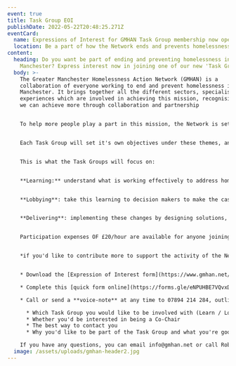 ```yaml
---
event: true
title: Task Group EOI
publishDate: 2022-05-22T20:48:25.271Z
eventCard:
  name: Expressions of Interest for GMHAN Task Group membership now open
  location: Be a part of how the Network ends and prevents homelessness
content:
  heading: Do you want be part of ending and preventing homelessness in Greater
    Manchester? Express interest now in joining one of our new 'Task Groups'!
  body: >-
    The Greater Manchester Homelessness Action Network (GMHAN) is a
    collaboration of everyone working to end and prevent homelessness in Greater
    Manchester. It brings together all the different sectors, specialisms and
    experiences which are involved in achieving this mission, recognising that
    we can achieve more through collaboration and partnership


    To help more people play a part in this mission, the Network is setting up three Task Groups around the core purposes which will help us achieve it: Learn, Lobby and Deliver.


    Each Task Group will set it's own objectives under these themes, and **we'd like you to be a part,** either as a normal member or by leading the work as a Co-Chair.


    This is what the Task Groups will focus on:


    **Learning:** understand what is working effectively to address homelessness, through insight from people who have experienced it, good practice happening on the ground or research from around the UK and beyond.


    **Lobbying**: take this learning to decision makers to make the case for necessary changes and hold those involved to account.


    **Delivering**: implementing these changes by designing solutions, creating the partnerships for them to work, and supporting those on the ground who are doing them.


    Participation expenses OF £20/hour are available for anyone joining a Task Group who is unwaged, and the time commitment is between 3 and 5 hours per month, with Co-Chairs likely to be at the higher end. More information on the role is in the Expression of Interest which you can download [here](https://www.gmhan.net/assets/uploads/gmhan-task-group-expression-of-interest.docx).


    *if you'd like to contribute more to support the activity of the Network join a Task Group by registering your Expression of Interest in one of these ways:*


    * Download the [Expression of Interest form](https://www.gmhan.net/assets/uploads/gmhan-task-group-expression-of-interest.docx) and return it to info@gmhan.net

    * Complete this [quick form online](https://forms.gle/eNPUHBE7VQvxDdG5A) now

    * Call or send a **voice-note** at any time to 07894 214 284, outlining:

      * Which Task Group you would like to be involved with (Learn / Lobby / Deliver)
      * Whether you'd be interested in being a Co-Chair
      * The best way to contact you
      * Why you'd like to be part of the Task Group and what you're good at that you'd like to contribute

    If you have any questions, you can email info@gmhan.net or call Robbie on 07894 214 284.
  image: /assets/uploads/gmhan-header2.jpg
---
```

